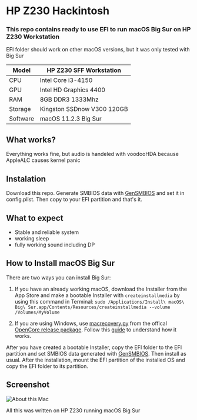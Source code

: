 # HP Z230 Hackintosh

### This repo contains ready to use EFI to run macOS Big Sur on HP Z230 Workstation

EFI folder should work on other macOS versions, but it was only tested with Big Sur



Model | HP Z230 SFF Workstation
------------- | ---------------
CPU | Intel Core i3-4150
GPU | Intel HD Graphics 4400
RAM | 8GB DDR3 1333Mhz
Storage | Kingston SSDnow V300 120GB
Software | macOS 11.2.3 Big Sur

## What works?

Everything works fine, but audio is handeled with voodooHDA because AppleALC causes kernel panic

## Instalation

Download this repo. Generate SMBIOS data with [GenSMBIOS](https://github.com/corpnewt/GenSMBIOS) and set it in config.plist. Then copy to your EFI partition and that's it.

## What to expect

- Stable and reliable system
- working sleep
- fully working sound including DP 

## How to Install macOS Big Sur

There are two ways you can install Big Sur:

1. If you have an already working macOS, download the Installer from the App Store and make a bootable Installer with `createinstallmedia` by using this command in Terminal: `sudo /Applications/Install\ macOS\ Big\ Sur.app/Contents/Resources/createinstallmedia --volume /Volumes/MyVolume`

2. If you are using Windows, use [macrecovery.py](https://github.com/acidanthera/OpenCorePkg/tree/master/Utilities/macrecovery) from the offical [OpenCore release package](https://github.com/acidanthera/OpenCorePkg/releases/). Follow this [guide](https://dortania.github.io/OpenCore-Install-Guide/installer-guide/winblows-install.html) to understand how it works.

After you have created a bootable Installer, copy the EFI folder to the EFI partition and set SMBIOS data generated with [GenSMBIOS](https://github.com/corpnewt/GenSMBIOS). Then install as usual. After the installation, mount the EFI partition of the installed OS and copy the EFI folder to its partition.

## Screenshot

![About this Mac](https://github.com/keczejo/HP-Z230-Hackintosh/raw/main/About%20this%20mac.png)


All this was written on HP Z230 running macOS Big Sur
